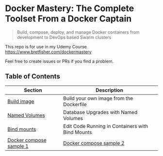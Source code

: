 # Docker Mastery: The Complete Toolset From a Docker Captain

> Build, compose, deploy, and manage Docker containers from development to DevOps based Swarm clusters

This repo is for use in my Udemy Course https://www.bretfisher.com/dockermastery

Feel free to create issues or PRs if you find a problem.

## Table of Contents

| Section | Description |
|---------|-------------|
| [Build image](./dockerfile-assignment-1) | Build your own image from the Dockerfile |
| [Named Volumes](./example-persistent-data/named-volume-sample.md) | Database Upgrades with Named Volumes |
| [Bind mounts](./bindmount-sample1/README.md) | Edit Code Running in Containers with Bind Mounts |
| [Docker compose sample 1](./compose-sample-1)|[Docker compose sample 2](./compose-sample-2) | Docker Compose YAML template |
